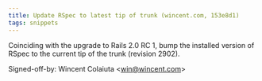 ```yaml
---
title: Update RSpec to latest tip of trunk (wincent.com, 153e8d1)
tags: snippets
---
```


Coinciding with the upgrade to Rails 2.0 RC 1, bump the installed version of RSpec to the current tip of the trunk (revision 2902).

Signed-off-by: Wincent Colaiuta &lt;win@wincent.com&gt;

